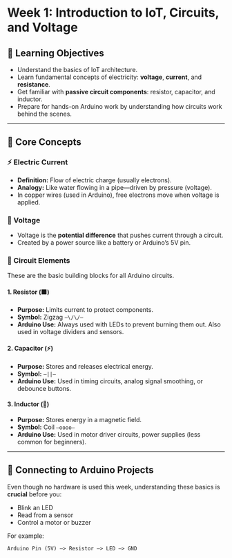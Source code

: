 # Week 1: Introduction to IoT, Circuits, and Voltage

## 🎯 Learning Objectives
- Understand the basics of IoT architecture.
- Learn fundamental concepts of electricity: **voltage**, **current**, and **resistance**.
- Get familiar with **passive circuit components**: resistor, capacitor, and inductor.
- Prepare for hands-on Arduino work by understanding how circuits work behind the scenes.

---


## 🧱 Core Concepts

### ⚡ Electric Current
- **Definition:** Flow of electric charge (usually electrons).
- **Analogy:** Like water flowing in a pipe—driven by pressure (voltage).
- In copper wires (used in Arduino), free electrons move when voltage is applied.

### 🔋 Voltage
- Voltage is the **potential difference** that pushes current through a circuit.
- Created by a power source like a battery or Arduino’s 5V pin.

### 🔌 Circuit Elements
These are the basic building blocks for all Arduino circuits.

#### 1. Resistor (🟫)
- **Purpose:** Limits current to protect components.
- **Symbol:** Zigzag `—\/\/—`
- **Arduino Use:** Always used with LEDs to prevent burning them out. Also used in voltage dividers and sensors.

#### 2. Capacitor (⚡)
- **Purpose:** Stores and releases electrical energy.
- **Symbol:** `—||—`
- **Arduino Use:** Used in timing circuits, analog signal smoothing, or debounce buttons.

#### 3. Inductor (🧲)
- **Purpose:** Stores energy in a magnetic field.
- **Symbol:** Coil `—oooo—`
- **Arduino Use:** Used in motor driver circuits, power supplies (less common for beginners).

---

## 🔧 Connecting to Arduino Projects

Even though no hardware is used this week, understanding these basics is **crucial** before you:
- Blink an LED
- Read from a sensor
- Control a motor or buzzer

For example:
```text
Arduino Pin (5V) —> Resistor —> LED —> GND
